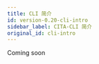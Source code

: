 ```yaml
---
title: CLI 简介
id: version-0.20-cli-intro
sidebar_label: CITA-CLI 简介
original_id: cli-intro
---
```


Coming soon